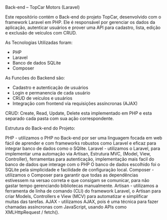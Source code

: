 Back-end – TopCar Motors (Laravel) 

Este repositório contém o Back-end do projeto TopCar, desenvolvido com o framework Laravel em PHP. 
Ele é responsável por gerenciar os dados da aplicação, autenticar usuários e prover uma API para cadastro, lista, edição e exclusão de veículos com CRUD. 

As Tecnologias Utilizadas foram: 
- PHP
- Laravel 
- Banco de dados SQLite
- Composer

As Funcões do Backend são:

-  Cadastro e autenticação de usuários
-  Login e permanencia de cada usuário
-  CRUD de veículos e usuários
-  Integração com frontend via requisições assíncronas (AJAX)

CRUD:
Create, Read, Update, Delete esta implementado em PHP e esta separado cada pasta com sua ação correspondente. 

Estrutura do Back-end do Projeto:

PHP - utilizamos o PHP no Back-end por ser uma linguagem focada em web fácil de aprender e com frameworks robustos como Laravel e eficaz para integrar banco de dados como o SQlite.
Laravel - utilizamos o Laravel, para implementar uma automação via Artisan, Estrutura MVC, (Model, View, Controller), ferramentas para autenticação, implementação mais facil do banco de dados que interage com o PHP 
O banco de dados escolhido foi o SQLite pela simplicidade e facilidade de configuração local.
Composer - utilizamos o Composer para garantir que todas as dependências estivessem na versao correta e que consigam se comunicar, para não gastar tempo gerenciando bibliotecas manualmente.
Artisan - utilizamos a ferramenta de linha de comando (CLI) do framework Laravel, o Artisan para criar Models, Controllers e View (MCV) para automatizar e simplificar muitas das tarefas. 
AJAX - utilizamos AJAX, pois é uma técnica para fazer chamadas assíncronas com JavaScript, usando APIs como XMLHttpRequest / fetch().
